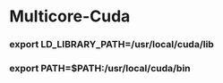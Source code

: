 # Multicore-Cuda

<h3>export LD_LIBRARY_PATH=/usr/local/cuda/lib </>
<h3>export PATH=$PATH:/usr/local/cuda/bin</>
